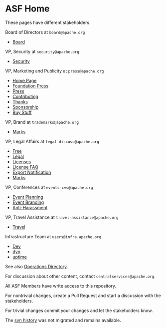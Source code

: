 # ASF Home

These pages have different stakeholders.

Board of Directors at `board@apache.org`
- [Board](foundation/board/)

VP, Security at `security@apache.org`
- [Security](security/)

VP, Marketing and Publicity at `press@apache.org`
- [Home Page](index.ezmd)
- [Foundation Press](foundation/press/)
- [Press](press/)
- [Contributing](foundation/contributing.md)
- [Thanks](foundation/thanks.md)
- [Sponsorship](foundation/sponsorship.md)
- [Buy Stuff](foundation/buy_stuff.md)

VP, Brand at `trademarks@apache.org`
- [Marks](foundation/marks/)

VP, Legal Affairs at `legal-discuss@apache.org`
- [Free](free/)
- [Legal](legal/)
- [Licenses](license/)
- [License FAQ](foundation/license-faq.md)
- [Export Notification](license/exports/)
- [Marks](foundation/marks/)

VP, Conferences at `events-cvs@apache.org`
- [Event Planning](foundation/conferences.md)
- [Event Branding](foundation/content/marks/events.md)
- [Anti-Harassment](foundation/policies/anti-harassment.md)

VP, Travel Assistance at `travel-assistance@apache.org`
- [Travel](travel/)

Infrastructure Team at `users@infra.apache.org`
- [Dev](dev/)
- [dyn](dyn/)
- [uptime](uptime/)

See also [Operations Directory](foundation/operations/).

For discussion about other content, contact `centralservices@apache.org`.

All ASF Members have write access to this repository.

For nontrivial changes, create a Pull Request and start a discussion with the stakeholders.

For trivial changes commit your changes and let the stakeholders know.

The [svn history](http://svn.apache.org/viewvc/infrastructure/site/trunk/content) was not migrated and remains available.
